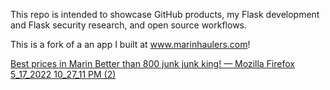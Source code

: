 This repo is intended to showcase GitHub products, my Flask development and Flask security research, and open source workflows.

This is a fork of a an app I built at www.marinhaulers.com!

[Best prices in Marin  Better than 800 junk junk king! — Mozilla Firefox 5_17_2022 10_27_11 PM (2)](https://user-images.githubusercontent.com/25858030/168963842-27183681-6b93-4a84-845d-79d275874667.png)
